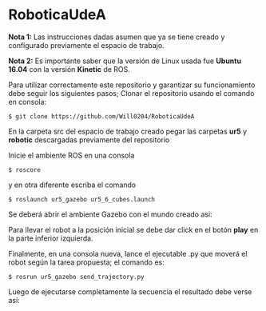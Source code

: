 # RoboticaUdeA
**Nota 1:** Las instrucciones dadas asumen que ya se tiene creado y configurado previamente el espacio de trabajo.

**Nota 2:** Es importante saber que la versión de Linux usada fue **Ubuntu 16.04** con la versión **Kinetic** de ROS.

Para utilizar correctamente este repositorio y garantizar su funcionamiento debe seguir los siguientes pasos; Clonar el repositorio usando el comando en consola:
```
$ git clone https://github.com/Will0204/RoboticaUdeA
```
En la carpeta src del espacio de trabajo creado pegar las carpetas **ur5** y **robotic** descargadas previamente del repositorio

Inicie el ambiente ROS en una consola 
```
$ roscore
```
y en otra diferente escriba el comando
```
$ roslaunch ur5_gazebo ur5_6_cubes.launch
```

Se deberá abrir el ambiente Gazebo con el mundo creado asi:

Para llevar el robot a la posición inicial se debe dar click en el botón **play** en la parte inferior izquierda.

Finalmente, en una consola nueva, lance el ejecutable .py que moverá el robot según la tarea propuesta; el comando es:

```
$ rosrun ur5_gazebo send_trajectory.py
```
Luego de ejecutarse completamente la secuencia el resultado debe verse así:
